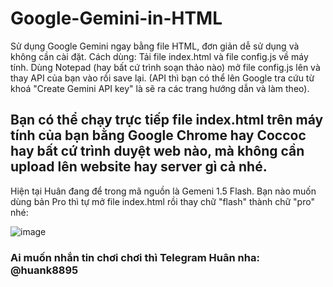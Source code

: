 # Google-Gemini-in-HTML
Sử dụng Google Gemini ngay bằng file HTML, đơn giản dễ sử dụng và không cần cài đặt.
Cách dùng:
Tải file index.html và file config.js về máy tính. Dùng Notepad (hay bất cứ trình soạn thảo nào) mở file config.js lên và thay API của bạn vào rồi save lại. 
(API thì bạn có thể lên Google tra cứu từ khoá "Create Gemini API key" là sẽ ra các trang hướng dẫn và làm theo). 
## Bạn có thể chạy trực tiếp file index.html trên máy tính của bạn bằng Google Chrome hay Coccoc hay bất cứ trình duyệt web nào, mà không cần upload lên website hay server gì cả nhé.

Hiện tại Huân đang để trong mã nguồn là Gemeni 1.5 Flash. Bạn nào muốn dùng bản Pro thì tự mở file index.html rồi thay chữ "flash" thành chữ "pro" nhé:

![image](https://github.com/user-attachments/assets/415f7a8f-d08d-48dd-9c31-d3575eeaa257)

### Ai muốn nhắn tin chơi chơi thì Telegram Huân nha: @huank8895


